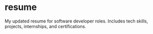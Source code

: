 # resume
My updated resume for software developer roles. Includes tech skills, projects, internships, and certifications.
